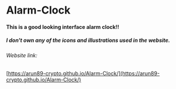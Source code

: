 # Alarm-Clock

#### This is a good looking interface alarm clock!!
##### I don't own any of the icons and illustrations used in the website.


###### Website link:
[https://arun89-crypto.github.io/Alarm-Clock/](https://arun89-crypto.github.io/Alarm-Clock/)
